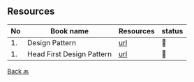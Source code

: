 ## Resources

|No|Book name|Resources|status|
|--|---------|---------|------|
|1.| Design Pattern| [url](https://github.com/Urunov/Interview-Preparation-WAY/tree/master/Books/DesignPattern/DesignPattern)|📘|
|1.| Head First Design Pattern| [url](https://github.com/Urunov/Interview-Preparation-WAY/tree/master/Books/DesignPattern/HeadFirstDesignPattern)|📘|

[Back 🔙](https://github.com/Urunov/Interview-Preparation-WAY)
